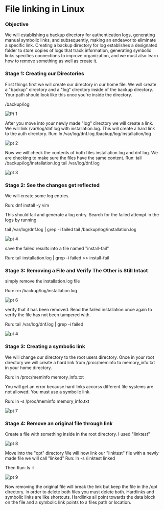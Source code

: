 # File linking in Linux

### Objective

We will establishing a backup directory for authentication logs, generating manual symbolic links, and subsequently, making an endeavor to eliminate a specific link. Creating a backup directory for log establishes a designated folder to store
copies of logs that track information, generating symbolic links specifies connections to improve organization, and we must also learn how to remove something as well as create it.

### Stage 1: Creating our Directories

First things first we will create our directory in our home file. We will create a "backup" directory and a "log" directory inside of the backup directory. Your path should look like this once you're inside the directory.

/backup/log

![Pt 1](https://github.com/Magee3/Creating-a-Backup-Directory-Using-Linux/assets/134301259/73acb0cc-df9d-4b19-86c4-646f59e45b0b)



After you move into your newly made "log" directory we will create a link. We will link /var/log/dnf.log with installation.log. This will create a hard link to the auth directory.
Run:
ln /var/log/dnf.log /backup/log/installation/log

![pt 2](https://github.com/Magee3/Creating-a-Backup-Directory-Using-Linux/assets/134301259/b901538c-bf00-4b89-992c-8fda0a5f5d85)

Now we will check the contents of both files installation.log and dnf.log. We are checking to make sure the files have the same content.
Run: 
tail /backup/log/installation.log
tail /var/log/dnf.log

![pt 3](https://github.com/Magee3/Creating-a-Backup-Directory-Using-Linux/assets/134301259/f029d998-a77d-4fa6-8f9c-8ac34a448ea0)

### Stage 2: See the changes get reflected

We will create some log entries.

Run:
dnf install -y vim

This should fail and generate a log entry. Search for the failed attempt in the logs by running

tail /var/log/dnf.log | grep -i failed
tail /backup/log/installation.log

![pt 4](https://github.com/Magee3/Creating-a-Backup-Directory-Using-Linux/assets/134301259/b7951fcc-4555-4f82-bd39-c33e1df002d2)

save the failed results into a file named "install-fail"

Run:
tail installation.log | grep -i failed >> install-fail

### Stage 3: Removing a File and Verify The Other is Still Intact

simply remove the installation.log file

Run:
rm /backup/log/installation.log

![pt 6](https://github.com/Magee3/Creating-a-Backup-Directory-Using-Linux/assets/134301259/43725a7b-9f38-4617-bbef-1655502163c8)

verify that it has been removed.
Read the failed installation once again to verify the file has not been tampered with.

Run:
tail /var/log/dnf.log | grep -i failed

![pt 4](https://github.com/Magee3/Creating-a-Backup-Directory-Using-Linux/assets/134301259/49f5a071-ffdc-4a10-8305-8d738338b051)


### Stage 3: Creating a symbolic link

We will change our directory to the root users directory.
Once in your root directory we will create a hard link from /proc/meminfo to memory_info.txt in your home directory.

Run: ln /proc/meminfo memory_info.txt

You will get an error because hard links accorss different file systems are not allowed. You must use a symbolic link.

Run: ln -s /proc/meminfo memory_info.txt

![pt 7](https://github.com/Magee3/Creating-a-Backup-Directory-Using-Linux/assets/134301259/07527007-f0c1-46f9-8ba1-dd33fd82df5c)

### Stage 4: Remove an original file through link

Create a file with something inside in the root directory. I used "linktest"

![pt 8](https://github.com/Magee3/Creating-a-Backup-Directory-Using-Linux/assets/134301259/59454bd2-dff2-4d9e-9f40-c54942bbb975)

Move into the "opt" directory
We will now link our "linktest" file with a newly made file we will call "linked"
Run: 
ln -s /linktest linked

Then Run: 
ls -l

![pt 9](https://github.com/Magee3/Creating-a-Backup-Directory-Using-Linux/assets/134301259/0b850510-0b49-4651-a00f-101231ddfeb2)

Now removing the original file will break the link but keep the file in the /opt directory. In order to delete both files you must delete both. Hardlinks and symbolic links are like shortcuts.
Hardlinks all point towards the data block on the file and a symbolic link points to a files path or location.




